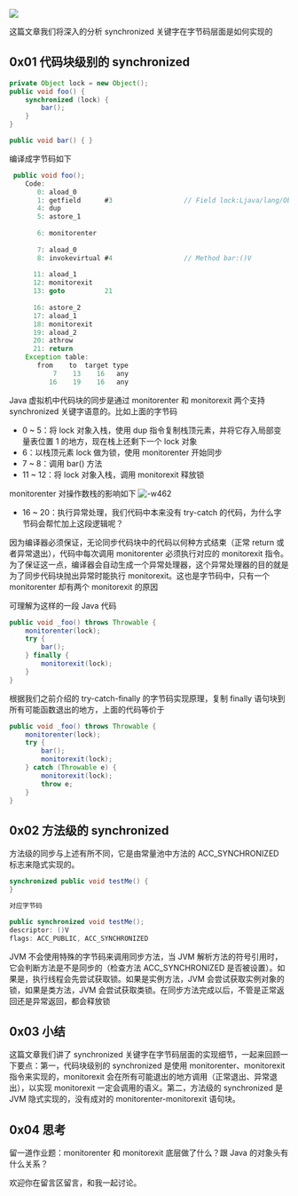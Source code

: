 ![](https://user-gold-cdn.xitu.io/2019/1/17/1685bab78d57f193?w=959&h=259&f=jpeg&s=204403)

这篇文章我们将深入的分析 synchronized 关键字在字节码层面是如何实现的

## 0x01 代码块级别的 synchronized

```java
private Object lock = new Object();
public void foo() {
    synchronized (lock) {
        bar();
    }
}

public void bar() { }
```

编译成字节码如下

```java
 public void foo();
    Code:
       0: aload_0
       1: getfield      #3                  // Field lock:Ljava/lang/Object;
       4: dup
       5: astore_1
       
       6: monitorenter
       
       7: aload_0
       8: invokevirtual #4                  // Method bar:()V
       
      11: aload_1
      12: monitorexit
      13: goto          21
      
      16: astore_2
      17: aload_1
      18: monitorexit
      19: aload_2
      20: athrow
      21: return
    Exception table:
       from    to  target type
           7    13    16   any
          16    19    16   any
```


Java 虚拟机中代码块的同步是通过 monitorenter 和 monitorexit 两个支持 synchronized 关键字语意的。比如上面的字节码

- 0 ~ 5：将 lock 对象入栈，使用 dup 指令复制栈顶元素，并将它存入局部变量表位置 1 的地方，现在栈上还剩下一个 lock 对象
- 6：以栈顶元素 lock 做为锁，使用 monitorenter 开始同步
- 7 ~ 8：调用 bar() 方法
- 11 ~ 12：将 lock 对象入栈，调用 monitorexit 释放锁

monitorenter 对操作数栈的影响如下
![-w462](https://user-gold-cdn.xitu.io/2019/1/9/168319e92e4f875a?w=924&h=1232&f=jpeg&s=86841)


- 16 ~ 20：执行异常处理，我们代码中本来没有 try-catch 的代码，为什么字节码会帮忙加上这段逻辑呢？

因为编译器必须保证，无论同步代码块中的代码以何种方式结束（正常 return 或者异常退出），代码中每次调用 monitorenter 必须执行对应的 monitorexit 指令。为了保证这一点，编译器会自动生成一个异常处理器，这个异常处理器的目的就是为了同步代码块抛出异常时能执行 monitorexit。这也是字节码中，只有一个 monitorenter 却有两个 monitorexit 的原因

可理解为这样的一段 Java 代码

```java
public void _foo() throws Throwable {
    monitorenter(lock);
    try {
        bar();
    } finally {
        monitorexit(lock);
    }
}
```

根据我们之前介绍的 try-catch-finally 的字节码实现原理，复制 finally 语句块到所有可能函数退出的地方，上面的代码等价于

```java
public void _foo() throws Throwable {
    monitorenter(lock);
    try {
        bar();
        monitorexit(lock);
    } catch (Throwable e) {
        monitorexit(lock);
        throw e;
    }
}
```


## 0x02 方法级的 synchronized
方法级的同步与上述有所不同，它是由常量池中方法的 ACC_SYNCHRONIZED 标志来隐式实现的。

```java
synchronized public void testMe() {
}

对应字节码

public synchronized void testMe();
descriptor: ()V
flags: ACC_PUBLIC, ACC_SYNCHRONIZED
```
JVM 不会使用特殊的字节码来调用同步方法，当 JVM 解析方法的符号引用时，它会判断方法是不是同步的（检查方法 ACC_SYNCHRONIZED 是否被设置）。如果是，执行线程会先尝试获取锁。如果是实例方法，JVM 会尝试获取实例对象的锁，如果是类方法，JVM 会尝试获取类锁。在同步方法完成以后，不管是正常返回还是异常返回，都会释放锁

## 0x03 小结

这篇文章我们讲了 synchronized 关键字在字节码层面的实现细节，一起来回顾一下要点：第一，代码块级别的 synchronized 是使用 monitorenter、monitorexit 指令来实现的，monitorexit 会在所有可能退出的地方调用（正常退出、异常退出），以实现 monitorexit 一定会调用的语义。第二，方法级的 synchronized 是 JVM 隐式实现的，没有成对的 monitorenter-monitorexit 语句块。

## 0x04 思考

留一道作业题：monitorenter 和 monitorexit 底层做了什么？跟 Java 的对象头有什么关系？

欢迎你在留言区留言，和我一起讨论。
